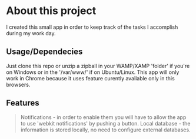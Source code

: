 # About this project
I created this small app in order to keep track of the tasks I accomplish during my work day. 

## Usage/Dependecies
Just clone this repo or unzip a zipball in your WAMP/XAMP 'folder' if you're on Windows or in the '/var/www/' if on Ubuntu/Linux.
This app will only work in Chrome because it uses feature curently available only in this browsers.

## Features
>Notifications  - in order to enable them you will have to allow the app to use 'webkit notifications' by pushing a button.
>Local database - the information is stored locally, no need to configure external databases.

